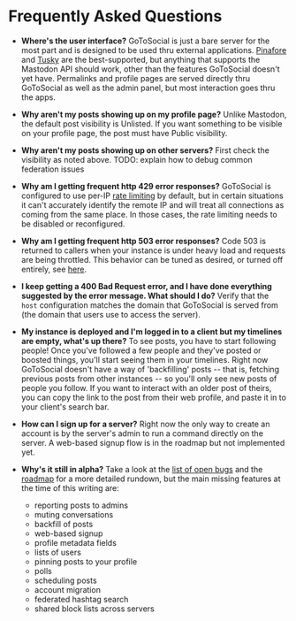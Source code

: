 # Frequently Asked Questions

- **Where's the user interface?** GoToSocial is just a bare server for the most part and is designed to be used thru external applications. [Pinafore](https://pinafore.social) and [Tusky](https://tusky.app/) are the best-supported, but anything that supports the Mastodon API should work, other than the features GoToSocial doesn't yet have. Permalinks and profile pages are served directly thru GoToSocial as well as the admin panel, but most interaction goes thru the apps.

- **Why aren't my posts showing up on my profile page?** Unlike Mastodon, the default post visibility is Unlisted. If you want something to be visible on your profile page, the post must have Public visibility.

- **Why aren't my posts showing up on other servers?** First check the visibility as noted above. TODO: explain how to debug common federation issues

- **Why am I getting frequent http 429 error responses?** GoToSocial is configured to use per-IP [rate limiting](./api/ratelimiting.md) by default, but in certain situations it can't accurately identify the remote IP and will treat all connections as coming from the same place. In those cases, the rate limiting needs to be disabled or reconfigured.

- **Why am I getting frequent http 503 error responses?** Code 503 is returned to callers when your instance is under heavy load and requests are being throttled. This behavior can be tuned as desired, or turned off entirely, see [here](./api/throttling.md).

- **I keep getting a 400 Bad Request error, and I have done everything suggested by the error message. What should I do?** Verify that the `host` configuration matches the domain that GoToSocial is served from (the domain that users use to access the server).

- **My instance is deployed and I'm logged in to a client but my timelines are empty, what's up there?** To see posts, you have to start following people! Once you've followed a few people and they've posted or boosted things, you'll start seeing them in your timelines. Right now GoToSocial doesn't have a way of 'backfilling' posts -- that is, fetching previous posts from other instances -- so you'll only see new posts of people you follow. If you want to interact with an older post of theirs, you can copy the link to the post from their web profile, and paste it in to your client's search bar.

- **How can I sign up for a server?** Right now the only way to create an account is by the server's admin to run a command directly on the server. A web-based signup flow is in the roadmap but not implemented yet.

- **Why's it still in alpha?** Take a look at the [list of open bugs](https://github.com/superseriousbusiness/gotosocial/issues?q=is%3Aissue+is%3Aopen+label%3Abug) and the [roadmap](https://github.com/superseriousbusiness/gotosocial/blob/main/ROADMAP.md) for a more detailed rundown, but the main missing features at the time of this writing are:
    * reporting posts to admins
    * muting conversations
    * backfill of posts
    * web-based signup
    * profile metadata fields
    * lists of users
    * pinning posts to your profile
    * polls
    * scheduling posts
    * account migration
    * federated hashtag search
    * shared block lists across servers

